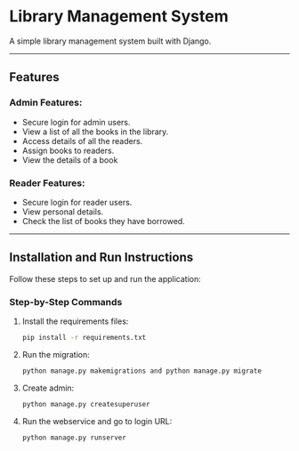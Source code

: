 # Library Management System

A simple library management system built with Django.

---

## Features

### Admin Features:
- Secure login for admin users.
- View a list of all the books in the library.
- Access details of all the readers.
- Assign books to readers.
- View the details of a book

### Reader Features:
- Secure login for reader users.
- View personal details.
- Check the list of books they have borrowed.

---

## Installation and Run Instructions

Follow these steps to set up and run the application:

### Step-by-Step Commands

1. Install the requirements files:
   ```bash
   pip install -r requirements.txt

2. Run the migration:
   ```bash
   python manage.py makemigrations and python manage.py migrate
3. Create admin:
   ```bash
   python manage.py createsuperuser
4. Run the webservice and go to login URL:
   ```bash
   python manage.py runserver     
